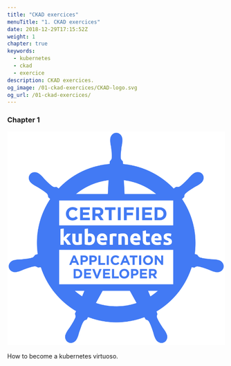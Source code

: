 ```yaml
---
title: "CKAD exercices"
menuTitle: "1. CKAD exercices"
date: 2018-12-29T17:15:52Z
weight: 1
chapter: true
keywords:
  - kubernetes
  - ckad
  - exercice
description: CKAD exercices.
og_image: /01-ckad-exercices/CKAD-logo.svg
og_url: /01-ckad-exercices/
---
```



### Chapter 1


![helm](CKAD-logo.svg)

How to become a kubernetes virtuoso.